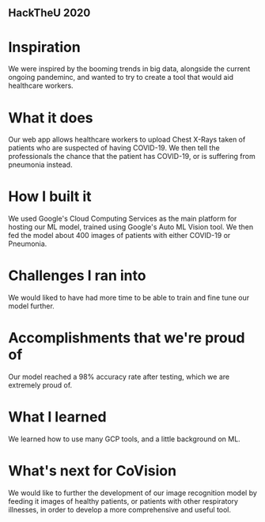 ## HackTheU 2020
# Inspiration
We were inspired by the booming trends in big data, alongside the current ongoing pandeminc, and wanted to try to create a tool that would aid healthcare workers.
# What it does
Our web app allows healthcare workers to upload Chest X-Rays taken of patients who are suspected of having COVID-19. We then tell the professionals the chance that the patient has COVID-19, or is suffering from pneumonia instead.
# How I built it
We used Google's Cloud Computing Services as the main platform for hosting our ML model, trained using Google's Auto ML Vision tool. We then fed the model about 400 images of patients with either COVID-19 or Pneumonia.
# Challenges I ran into
We would liked to have had more time to be able to train and fine tune our model further.
# Accomplishments that we're proud of
Our model reached a 98% accuracy rate after testing, which we are extremely proud of.
# What I learned
We learned how to use many GCP tools, and a little background on ML.
# What's next for CoVision
We would like to further the development of our image recognition model by feeding it images of healthy patients, or patients with other respiratory illnesses, in order to develop a more comprehensive and useful tool.
